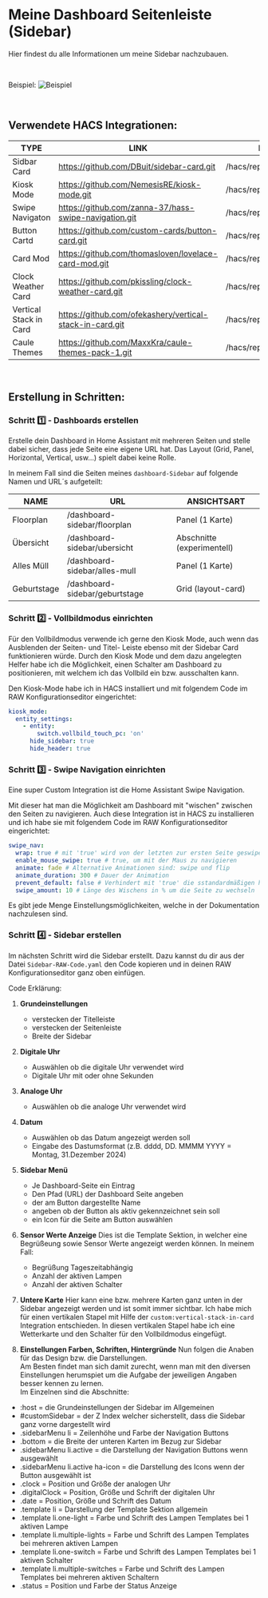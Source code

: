 # Meine Dashboard Seitenleiste (Sidebar)
Hier findest du alle Informationen um meine Sidebar nachzubauen.

<br>

Beispiel:
![Beispiel](https://raw.githubusercontent.com/MaxxKra/README_images/master/Sidebar/Sidebar.gif)

<br>

## Verwendete HACS Integrationen:

| **TYPE** | **LINK** | **HACS PFAD** |
| --- | --- | --- |
| Sidbar Card | https://github.com/DBuit/sidebar-card.git | /hacs/repository/241825574 |
| Kiosk Mode | https://github.com/NemesisRE/kiosk-mode.git | /hacs/repository/497319128 |
| Swipe Navigaton | https://github.com/zanna-37/hass-swipe-navigation.git | /hacs/repository/5017254 |
| Button Cartd | https://github.com/custom-cards/button-card.git | /hacs/repository/146194325 |
| Card Mod | https://github.com/thomasloven/lovelace-card-mod.git | /hacs/repository/190927524 |
| Clock Weather Card | https://github.com/pkissling/clock-weather-card.git | /hacs/repository/522634019 |
| Vertical Stack in Card | https://github.com/ofekashery/vertical-stack-in-card.git | /hacs/repository/142051833 |
| Caule Themes | https://github.com/MaxxKra/caule-themes-pack-1.git | /hacs/repository/797533022 |


<br>


## Erstellung in Schritten:

### Schritt :one: - Dashboards erstellen


Erstelle dein Dashboard in Home Assistant mit mehreren Seiten und stelle dabei sicher, dass jede Seite eine eigene URL hat.
Das Layout (Grid, Panel, Horizontal, Vertical, usw...) spielt dabei keine Rolle.

In meinem Fall sind die Seiten meines `dashboard-Sidebar` auf folgende Namen und URL´s aufgeteilt:

| **NAME** | **URL** | **ANSICHTSART** |
| --- | --- | --- |
| Floorplan | /dashboard-sidebar/floorplan | Panel (1 Karte) |
| Übersicht | /dashboard-sidebar/ubersicht | Abschnitte (experimentell) |
| Alles Müll | /dashboard-sidebar/alles-mull | Panel (1 Karte) |
| Geburtstage | /dashboard-sidebar/geburtstage | Grid (layout-card) |


### Schritt :two: - Vollbildmodus einrichten


Für den Vollbildmodus verwende ich gerne den Kiosk Mode, auch wenn das Ausblenden der Seiten- und Titel- Leiste ebenso mit der Sidebar Card funktionieren würde.
Durch den Kiosk Mode und dem dazu angelegten Helfer habe ich die Möglichkeit, einen Schalter am Dashboard zu positionieren, mit welchem ich das Vollbild ein bzw. ausschalten kann.

Den Kiosk-Mode habe ich in HACS installiert und mit folgendem Code im RAW Konfigurationseditor eingerichtet:


```yaml
kiosk_mode:
  entity_settings:
    - entity:
        switch.vollbild_touch_pc: 'on'
      hide_sidebar: true
      hide_header: true
```


### Schritt :three: - Swipe Navigation einrichten


Eine super Custom Integration ist die Home Assistant Swipe Navigation.

Mit dieser hat man die Möglichkeit am Dashboard mit "wischen" zwischen den Seiten zu navigieren.
Auch diese Integration ist in HACS zu installieren und ich habe sie mit folgendem Code im RAW Konfigurationseditor eingerichtet:


```yaml
swipe_nav:
  wrap: true # mit 'true' wird von der letzten zur ersten Seite geswiped
  enable_mouse_swipe: true # true, um mit der Maus zu navigieren
  animate: fade # Alternative Animationen sind: swipe und flip
  animate_duration: 300 # Dauer der Animation
  prevent_default: false # Verhindert mit 'true' die sstandardmäßigen horizontalen Wischaktionen
  swipe_amount: 10 # Länge des Wischens in % um die Seite zu wechseln
```


Es gibt jede Menge Einstellungsmöglichkeiten, welche in der Dokumentation nachzulesen sind. 



### Schritt :four: - Sidebar erstellen


Im nächsten Schritt wird die Sidebar erstellt. Dazu kannst du dir aus der Datei `Sidebar-RAW-Code.yaml` den Code kopieren und in deinen RAW Konfigurationseditor ganz oben einfügen.

Code Erklärung:

1. **Grundeinstellungen**
    - verstecken der Titelleiste
    - verstecken der Seitenleiste
    - Breite der Sidebar


2. **Digitale Uhr**
    - Auswählen ob die digitale Uhr verwendet wird
    - Digitale Uhr mit oder ohne Sekunden


3. **Analoge Uhr**
    - Auswählen ob die analoge Uhr verwendet wird


4. **Datum**
   - Auswählen ob das Datum angezeigt werden soll
   - Eingabe des Dastumsformat (z.B. dddd, DD. MMMM YYYY = Montag, 31.Dezember 2024)


5. **Sidebar Menü**
    - Je Dashboard-Seite ein Eintrag
    - Den Pfad (URL) der Dashboard Seite angeben
    - der am Button dargestellte Name
    - angeben ob der Button als aktiv gekennzeichnet sein soll
    - ein Icon für die Seite am Button auswählen


6. **Sensor Werte Anzeige**
Dies ist die Template Sektion, in welcher eine Begrüßeung sowie Sensor Werte angezeigt werden können.
In meinem Fall:
   - Begrüßung Tageszeitabhängig
   - Anzahl der aktiven Lampen
   - Anzahl der aktiven Schalter


7. **Untere Karte**
Hier kann eine bzw. mehrere Karten ganz unten in der Sidebar angezeigt werden und ist somit immer sichtbar.
Ich habe mich für einen vertikalen Stapel mit Hilfe der `custom:vertical-stack-in-card` Integration entschieden.
In diesen vertikalen Stapel habe ich eine Wetterkarte und den Schalter für den Vollbildmodus eingefügt.


8. **Einstellungen Farben, Schriften, Hintergründe**
Nun folgen die Anaben für das Design bzw. die Darstellungen.<br>
Am Besten findet man sich damit zurecht, wenn man mit den diversen Einstellungen herumspiet um die Aufgabe der jeweiligen Angaben besser kennen zu lernen.<br>
Im Einzelnen sind die Abschnitte:
  - :host = die Grundeinstellungen der Sidebar im Allgemeinen
  - #customSidebar = der Z Index welcher sicherstellt, dass die Sidebar ganz vorne dargestellt wird
  - .sidebarMenu li = Zeilenhöhe und Farbe der Navigation Buttons
  - .bottom = die Breite der unteren Karten im Bezug zur Sidebar
  - .sidebarMenu li.active = die Darstellung der Navigation Buttons wenn ausgewählt
  - .sidebarMenu li.active ha-icon = die Darstellung des Icons wenn der Button ausgewählt ist
  - .clock = Position und Größe der analogen Uhr
  - .digitalClock = Position, Größe und Schrift der digitalen Uhr
  - .date = Position, Größe und Schrift des Datum
  - .template li = Darstellung der Template Sektion allgemein
  - .template li.one-light = Farbe und Schrift des Lampen Templates bei 1 aktiven Lampe
  - .template li.multiple-lights = Farbe und Schrift des Lampen Templates bei mehreren aktiven Lampen
  - .template li.one-switch = Farbe und Schrift des Lampen Templates bei 1 aktiven Schalter
  - .template li.multiple-switches = Farbe und Schrift des Lampen Templates bei mehreren aktiven Schaltern
  - .status = Position und Farbe der Status Anzeige
